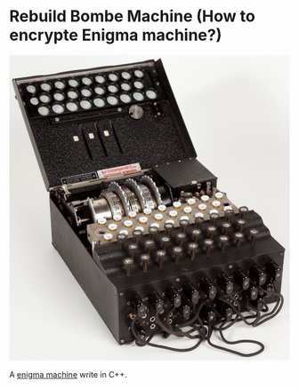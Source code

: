 # Rebuild Bombe Machine (How to encrypte Enigma machine?) 

![](images/enigma.jpg)

A [enigma machine](https://en.wikipedia.org/wiki/Enigma_machine) write in C++. 

